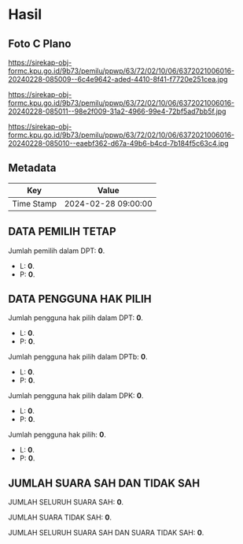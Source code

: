 # Hasil

## Foto C Plano

https://sirekap-obj-formc.kpu.go.id/9b73/pemilu/ppwp/63/72/02/10/06/6372021006016-20240228-085009--6c4e9642-aded-4410-8f41-f7720e251cea.jpg

https://sirekap-obj-formc.kpu.go.id/9b73/pemilu/ppwp/63/72/02/10/06/6372021006016-20240228-085011--98e2f009-31a2-4966-99e4-72bf5ad7bb5f.jpg

https://sirekap-obj-formc.kpu.go.id/9b73/pemilu/ppwp/63/72/02/10/06/6372021006016-20240228-085010--eaebf362-d67a-49b6-b4cd-7b184f5c63c4.jpg


## Metadata

| Key        | Value               |
| ---------- | ------------------- |
| Time Stamp | 2024-02-28 09:00:00 |


## DATA PEMILIH TETAP

Jumlah pemilih dalam DPT: **0**.
 * L: **0**.
 * P: **0**.

## DATA PENGGUNA HAK PILIH

Jumlah pengguna hak pilih dalam DPT: **0**.
 * L: **0**.
 * P: **0**.

Jumlah pengguna hak pilih dalam DPTb: **0**.
 * L: **0**.
 * P: **0**.

Jumlah pengguna hak pilih dalam DPK: **0**.
 * L: **0**.
 * P: **0**.

Jumlah pengguna hak pilih: **0**.
 * L: **0**.
 * P: **0**.

## JUMLAH SUARA SAH DAN TIDAK SAH

JUMLAH SELURUH SUARA SAH: **0**.

JUMLAH SUARA TIDAK SAH: **0**.

JUMLAH SELURUH SUARA SAH DAN SUARA TIDAK SAH: **0**.


